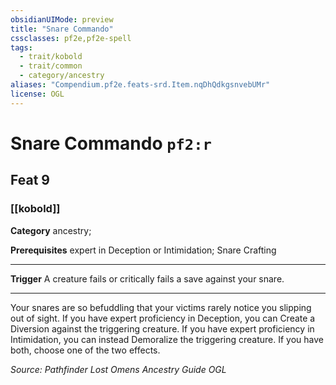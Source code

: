 ```yaml
---
obsidianUIMode: preview
title: "Snare Commando"
cssclasses: pf2e,pf2e-spell
tags:
  - trait/kobold
  - trait/common
  - category/ancestry
aliases: "Compendium.pf2e.feats-srd.Item.nqDhQdkgsnvebUMr"
license: OGL
---
```

# Snare Commando `pf2:r`
## Feat 9
### [[kobold]]

**Category** ancestry; 



**Prerequisites** expert in Deception or Intimidation; Snare Crafting
* * *
**Trigger** A creature fails or critically fails a save against your snare.

* * *

Your snares are so befuddling that your victims rarely notice you slipping out of sight. If you have expert proficiency in Deception, you can Create a Diversion against the triggering creature. If you have expert proficiency in Intimidation, you can instead Demoralize the triggering creature. If you have both, choose one of the two effects.

*Source: Pathfinder Lost Omens Ancestry Guide*
*OGL*